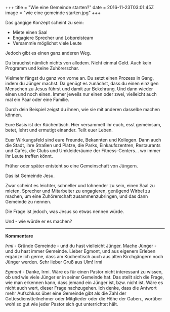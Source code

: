 +++
title = "Wie eine Gemeinde starten?"
date = 2016-11-23T03:01:45Z
image = "wie eine gemeinde starten.jpg"
+++


Das gängige Konzept scheint zu sein:

- Miete einen Saal
- Engagiere Sprecher und Lobpreisteam
- Versammle möglichst viele Leute

Jedoch gibt es einen ganz anderen Weg.

Du brauchst nämlich nichts von alledem. Nicht einmal Geld. Auch kein Programm und keine Zuhörerschar.

Vielmehr fängst du ganz von vorne an. Du setzt einen Prozess in Gang, indem du Jünger machst. Da genügt es 
zunächst, dass du einen einzigen Menschen zu Jesus führst und damit zur Bekehrung. Und dann wieder einen und noch einen. Immer jeweils nur einen oder zwei, vielleicht auch mal ein Paar oder eine Familie.

Durch dein Beispiel zeigst du ihnen, wie sie mit anderen dasselbe machen können.

Eure Basis ist der Küchentisch. Hier versammelt ihr euch, esst gemeinsam, betet, lehrt und ermutigt einander. 
Teilt euer Leben.

Euer Wirkungsfeld sind eure Freunde, Bekannten und Kollegen. Dann auch die Stadt, ihre Straßen und Plätze, die Parks,
Einkaufszentren, Restaurants und Cafés, die Clubs und Umkleideräume der Fitness-Centers… wo immer ihr Leute treffen 
könnt.

Früher oder später entsteht so eine Gemeinschaft von Jüngern.

Das ist Gemeinde Jesu.

Zwar scheint es leichter, schneller und lohnender zu sein, einen Saal zu mieten, Sprecher und 
Mitarbeiter zu engagieren, genügend Wirbel zu machen, um eine Zuhörerschaft zusammenzubringen, und 
das dann Gemeinde zu nennen.

Die Frage ist jedoch, was Jesus so etwas nennen würde.

Und - wie würde er es machen?

------------------------------

**Kommentare**

*Irmi* - Gründe Gemeinde - und du hast vielleicht Jünger. Mache Jünger - und du hast immer Gemeinde.
Lieber Egmont, und aus eigenem Erleben ergänze ich gerne, dass am Küchentisch auch aus alten 
Kirchgängern noch Jünger werden. Sehr lieber Gruß aus Ulm! Irmi

*Egmont* - Danke, Irmi. Wäre es für einen Pastor nicht interessant zu wissen, ob und wie viele Jünger er in seiner Gemeinde hat. 
Das stellt sich die Frage, wie man erkennen kann, dass jemand ein Jünger ist, bzw. nicht ist. Wäre es nicht auch wert, 
dieser Frage nachzugehen. Ich denke, dass die Antwort mehr Aufschluss über eine Gemeinde gibt als die Zahl der 
Gottesdienstteilnehmer oder Mitglieder oder die Höhe der Gaben., worüber wohl so gut wie jeder Pastor sich gut unterrichtet hält. 